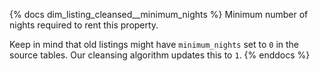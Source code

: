 {% docs dim_listing_cleansed__minimum_nights %}
Minimum number of nights required to rent this property.

Keep in mind that old listings might have `minimum_nights` set to `0` in the source tables. Our cleansing algorithm updates this to `1`.
{% enddocs %}
